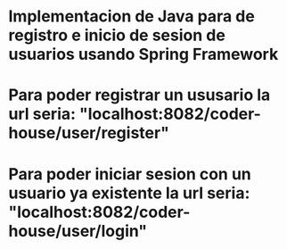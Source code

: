 # Implementacion de Java para de registro e inicio de sesion de usuarios usando Spring Framework

# Para poder registrar un ususario la url seria: "localhost:8082/coder-house/user/register"
# Para poder iniciar sesion con un usuario ya existente la url seria: "localhost:8082/coder-house/user/login"

